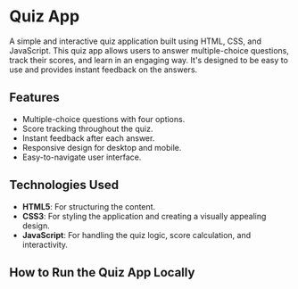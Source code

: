 # Quiz App

A simple and interactive quiz application built using HTML, CSS, and JavaScript. This quiz app allows users to answer multiple-choice questions, track their scores, and learn in an engaging way. It's designed to be easy to use and provides instant feedback on the answers.

## Features

- Multiple-choice questions with four options.
- Score tracking throughout the quiz.
- Instant feedback after each answer.
- Responsive design for desktop and mobile.
- Easy-to-navigate user interface.

## Technologies Used

- **HTML5**: For structuring the content.
- **CSS3**: For styling the application and creating a visually appealing design.
- **JavaScript**: For handling the quiz logic, score calculation, and interactivity.

## How to Run the Quiz App Locally

